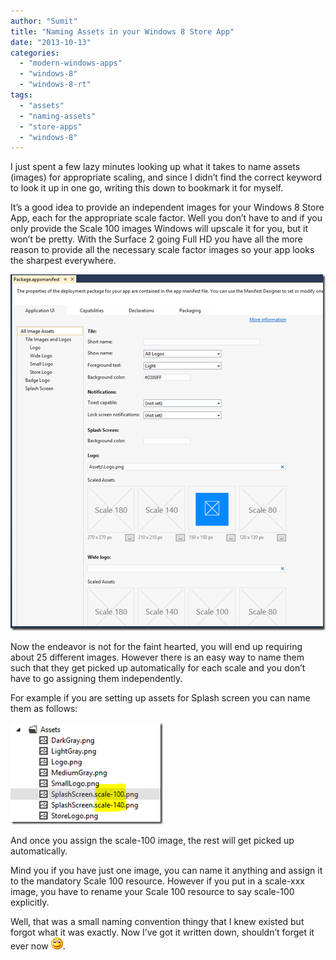```yaml
---
author: "Sumit"
title: "Naming Assets in your Windows 8 Store App"
date: "2013-10-13"
categories: 
  - "modern-windows-apps"
  - "windows-8"
  - "windows-8-rt"
tags: 
  - "assets"
  - "naming-assets"
  - "store-apps"
  - "windows-8"
---
```


I just spent a few lazy minutes looking up what it takes to name assets (images) for appropriate scaling, and since I didn’t find the correct keyword to look it up in one go, writing this down to bookmark it for myself.

It’s a good idea to provide an independent images for your Windows 8 Store App, each for the appropriate scale factor. Well you don’t have to and if you only provide the Scale 100 images Windows will upscale it for you, but it won’t be pretty. With the Surface 2 going Full HD you have all the more reason to provide all the necessary scale factor images so your app looks the sharpest everywhere.

[![image](images/image_thumb.png "image")](/images/blog/2013/10/images/image.png)

Now the endeavor is not for the faint hearted, you will end up requiring about 25 different images. However there is an easy way to name them such that they get picked up automatically for each scale and you don’t have to go assigning them independently.

For example if you are setting up assets for Splash screen you can name them as follows:

[![image](images/image_thumb1.png "image")](/images/blog/2013/10/images/image1.png)

And once you assign the scale-100 image, the rest will get picked up automatically.

Mind you if you have just one image, you can name it anything and assign it to the mandatory Scale 100 resource. However if you put in a scale-xxx image, you have to rename your Scale 100 resource to say scale-100 explicitly.

Well, that was a small naming convention thingy that I knew existed but forgot what it was exactly. Now I’ve got it written down, shouldn’t forget it ever now ![Smile](images/wlemoticon-smile.png).
